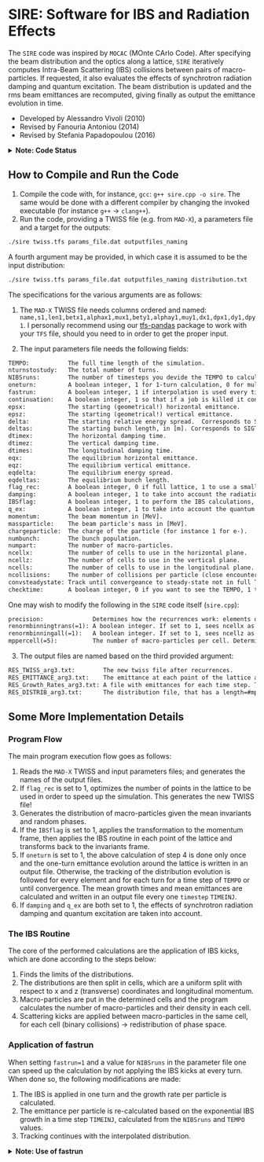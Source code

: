 # SIRE: Software for IBS and Radiation Effects

The `SIRE` code was inspired by `MOCAC` (MOnte CArlo Code).
After specifying the beam distribution and the optics along a lattice, `SIRE` iteratively computes Intra-Beam Scattering (IBS) collisions between pairs of macro-particles.
If requested, it also evaluates the effects of synchrotron radiation damping and quantum excitation.
The beam distribution is updated and the rms beam emittances are recomputed, giving finally as output the emittance evolution in time.

* Developed by Alessandro Vivoli (2010)
* Revised by Fanouria Antoniou (2014)
* Revised by Stefania Papadopoulou (2016)

<details>
  <summary><b>Note: Code Status</b></summary>

  The code is not maintained and has not been for a long time. This repository acts as a save and working point start for my own work on IBS, which will take inspiration from SIRE as well as use it for benchmarks.

</details>

## How to Compile and Run the Code

1. Compile the code with, for instance, `gcc`: `g++ sire.cpp -o sire`. The same would be done with a different compiler by changing the invoked executable (for instance `g++` -> `clang++`).
2. Run the code, providing a TWISS file (e.g. from `MAD-X`), a parameters file and a target for the outputs:

```bash
./sire twiss.tfs params_file.dat outputfiles_naming
```

A fourth argument may be provided, in which case it is assumed to be the input distribution:

```bash
./sire twiss.tfs params_file.dat outputfiles_naming distribution.txt
```

The specifications for the various arguments are as follows:

1. The `MAD-X` TWISS file needs columns ordered and named: `name,s1,len1,betx1,alphax1,mux1,bety1,alphay1,muy1,dx1,dpx1,dy1,dpy1`. I personally recommend using our [tfs-pandas](https://github.com/pylhc/tfs) package to work with your `TFS` file, should you need to in order to get the proper input.

2. The input parameters file needs the following fields:

```txt
TEMPO:           The full time length of the simulation.
nturnstostudy:   The total number of turns.
NIBSruns:        The number of timesteps you devide the TEMPO to calculate IBS.
oneturn:         A boolean integer, 1 for 1-turn calculation, 0 for multi-turn
fastrun:         A boolean integer, 1 if interpolation is used every time step TIMEINJ, and the NIBSruns parameter determines how many turns are skipped for the IBS calculation. So be careful to have a sufficient value for NIBSruns for a specific simulation time.
continuation:    A boolean integer, 1 so that if a job is killed it continues from where it stopped, 0 otherwise.
epsx:            The starting (geometrical!) horizontal emittance.
epsz:            The starting (geometrical!) vertical emittance.
delta:           The starting relative energy spread.  Corresponds to SIGE in Twiss headers.
deltas:          The starting bunch length, in [m]. Corresponds to SIGT in Twiss headers.
dtimex:          The horizontal damping time.
dtimez:          The vertical damping time.
dtimes:          The longitudinal damping time.
eqx:             The equilibrium horizontal emittance.
eqz:             The equilibrium vertical emittance.
eqdelta:         The equilibrium energy spread.
eqdeltas:        The equilibrium bunch length.
flag_rec:        A boolean integer, 0 if full lattice, 1 to use a smaller number of lattice points.
damping:         A boolean integer, 1 to take into account the radiation damping, 0 to ignore it.
IBSflag:         A boolean integer, 1 to perform the IBS calculations, 0 to ignore them.
q_ex:            A boolean integer, 1 to take into account the quantum excitation, 0 to ignore it.
momentum:        The beam momentum in [MeV].
massparticle:    The beam particle's mass in [MeV].
chargeparticle:  The charge of the particle (for instance 1 for e-).
numbunch:        The bunch population.
numpart:         The number of macro-particles.
ncellx:          The number of cells to use in the horizontal plane.
ncellz:          The number of cells to use in the vertical plane.
ncells:          The number of cells to use in the longitudinal plane.
ncollisions:     The number of collisions per particle (close encounters).
convsteadystate: Track until convergeance to steady-state not in full TEMPO time.
checktime:       A boolean integer, 0 if you want to see the TEMPO, 1 to see the turns instead of the TEMPO.
```

One may wish to modify the following in the `SIRE` code itself (`sire.cpp`):

```txt
precision:              Determines how the recurrences work: elements of the lattice with twiss functions differing of less than precision % are considered equal. The closer it is to 1 -> more recurrences -> shorter lattice -> less computation time but also less accuracy. The closer it is to 0 -> less recurrences -> higher computation time and higher accuracy.
renormbinningtrans(=1): A boolean integer. If set to 1, sees ncellx as f(ncells) using the mppercell value.
renormbinningall(=1):   A boolean integer. If set to 1, sees ncellz as f(ncells) using the mppercell value.
mppercell(=5):          The number of macro-particles per cell. Determines the number of created cells.
```

3. The output files are named based on the third provided argument:

```txt
RES_TWISS_arg3.txt:        The new twiss file after recurrences.
RES_EMITTANCE_arg3.txt:    The emittance at each point of the lattice after the IBS kicks (for 1-turn calculations only). This contains four columns: s, exm, ezm and esm.
RES_Growth_Rates_arg3.txt: A file with emittances for each time step. The growth rates are the zero-ed columns, so they are not saved. In this file, L{1}=timesteps (so the NIBSruns), L{2},L{3}=the emittances and energyspread=sqrt(L{4}/2).
RES_DISTRIB_arg3.txt:      The distribution file, that has a length=#mp. One can also ask for the output distribution.
```

## Some More Implementation Details

### Program Flow

The main program execution flow goes as follows:

1. Reads the `MAD-X` TWISS and input parameters files; and generates the names of the output files.
2. If `flag_rec` is set to 1, optimizes the number of points in the lattice to be used in order to speed up the simulation. This generates the new TWISS file!
3. Generates the distribution of macro-particles given the mean invariants and random phases.
4. If the `IBSflag` is set to 1, applies the transformation to the momentum frame, then applies the IBS routine in each point of the lattice and transforms back to the invariants frame.
5. If `oneturn` is set to 1, the above calculation of step 4 is done only once and the one-turn emittance evolution around the lattice is written in an output file. Otherwise, the tracking of the distribution evolution is followed for every element and for each turn for a time step of `TEMPO` or until convergence. The mean growth times and mean emittances are calculated and written in an output file every one `timestep` `TIMEINJ`.
6. If `damping` and `q_ex` are both set to 1, the effects of synchrotron radiation damping and quantum excitation are taken into account.

### The IBS Routine

The core of the performed calculations are the application of IBS kicks, which are done according to the steps below:

1. Finds the limits of the distributions.
2. The distributions are then split in cells, which are a uniform split with respect to x and z (transverse) coordinates and longitudinal momentum.
3. Macro-particles are put in the determined cells and the program calculates the number of macro-particles and their density in each cell.
4. Scattering kicks are applied between macro-particles in the same cell, for each cell (binary collisions) -> redistribution of phase space.

### Application of fastrun

When setting `fastrun=1` and a value for `NIBSruns` in the parameter file one can speed up the calculation by not applying the IBS kicks at every turn.
When done so, the following modifications are made:

1. The IBS is applied in one turn and the growth rate per particle is calculated.
2. The emittance per particle is re-calculated based on the exponential IBS growth in a time step `TIMEINJ`, calculated from the `NIBSruns` and `TEMPO` values.
3. Tracking continues with the interpolated distribution.

<details>
  <summary><b>Note: Use of fastrun</b></summary>

  The `fastrun` option is meant to speed up the simulation by simplifying the number of performed IBS kicks. It is left to the user to check that results are valid, which might not be the case based on your lattice, beam composition, included effects etc.

</details>
